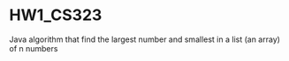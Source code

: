 # HW1_CS323
Java algorithm that find the largest number and smallest in a list (an array) of n numbers
